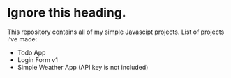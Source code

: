 <h1>Ignore this heading.</h1>

This repository contains all of my simple Javascipt projects.
List of projects i've made:

- Todo App
- Login Form v1
- Simple Weather App (API key is not included)
